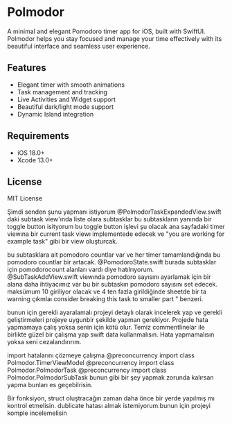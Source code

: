 # Polmodor

A minimal and elegant Pomodoro timer app for iOS, built with SwiftUI. Polmodor helps you stay focused and manage your time effectively with its beautiful interface and seamless user experience.

## Features

- Elegant timer with smooth animations
- Task management and tracking
- Live Activities and Widget support
- Beautiful dark/light mode support
- Dynamic Island integration

## Requirements

- iOS 18.0+
- Xcode 13.0+

## License

MIT License

Şimdi senden şunu yapmanı istiyorum @PolmodorTaskExpandedView.swift daki subtask view'ında liste olara subtasklar bu subtaskların yanında bir toggle button isityorum bu toggle button işlevi şu olacak ana sayfadaki timer viewına bir current task viewı implementede edecek ve "you are working for example task" gibi bir view oluşturcak.

bu subtasklara ait pomodoro countlar var ve her timer tamamlandığında bu pomodoro countlar bir artacak.
@PomodoroState.swift burada subtasklar için pomodorocount alanları vardı diye hatılrıyorum. @SubTaskAddView.swift viewında pomodoro sayısını ayarlamak için bir alana daha ihtiyacımız var bu bir subtaskın pomodoro sayısını set edecek. maksümum 10 giriliyor olacak ve 4 ten fazla girildiğinde sheetde bir ta warning çıkmlaı consider breaking this task to smaller part " benzeri.

bunun için gerekli ayaralamalı projeyi detaylı olarak incelerek yap ve gerekli geliştirmeleri projeye uygunbir şekilde yapman gerekiyor. Projede hata yapmamaya çalış yoksa senin için kötü olur. Temiz commentlinelar ile birlikte güzel bir çalışma yap swift data kullanmalısın. Hata yapmamalısın yoksa seni cezalandırırım.

import hatalarını çözmeye çalışma
@preconcurrency import class Polmodor.TimerViewModel
@preconcurrency import class Polmodor.PolmodorTask
@preconcurrency import class Polmodor.PolmodorSubTask
bunun gibi bir şey yapmak zorunda kalırsan yapma bunları es geçebilrisin.

Bir fonksiyon, struct oluştracağın zaman daha önce bir yerde yapılmış mı kontrol etmelisin. dublicate hatası almak istemiyorum.bunun için projeyi komple incelemelisin
